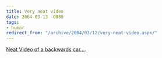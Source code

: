 ```yaml
---
title: Very neat video
date: 2004-03-13 -0800
tags:
- humor
redirect_from: "/archive/2004/03/12/very-neat-video.aspx/"
---
```


[Neat Video of a backwards car...](http://www.uglypeoplesuck.com/bits/2003/01/13/malec.wmv).


